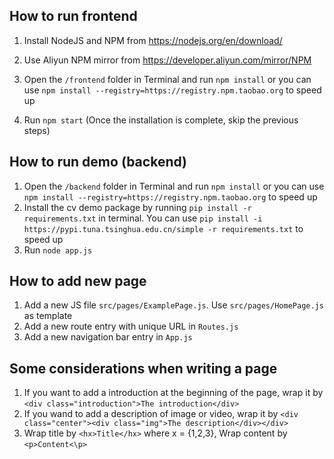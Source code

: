 ## How to run frontend
1. Install NodeJS and NPM from https://nodejs.org/en/download/
2. Use Aliyun NPM mirror from https://developer.aliyun.com/mirror/NPM
3. Open the `/frontend` folder in Terminal and run `npm install` or you can use `npm install --registry=https://registry.npm.taobao.org` to speed up

4. Run `npm start` (Once the installation is complete, skip the previous steps)

## How to run demo (backend)
1. Open the `/backend` folder in Terminal and run `npm install` or you can use `npm install --registry=https://registry.npm.taobao.org` to speed up
2. Install the cv demo package by running `pip install -r requirements.txt` in terminal. You can use `pip install -i https://pypi.tuna.tsinghua.edu.cn/simple -r requirements.txt` to speed up
3. Run `node app.js`

## How to add new page
1. Add a new JS file `src/pages/ExamplePage.js`. Use `src/pages/HomePage.js` as template
2. Add a new route entry with unique URL in `Routes.js`
3. Add a new navigation bar entry in `App.js`

## Some considerations when writing a page
1. If you want to add a introduction at the beginning of the page, wrap it by `<div class="introduction">The introduction</div>`
2. If you wand to add a description of image or video, wrap it by `<div class="center"><div class="img">The description</div></div>`
3. Wrap title by `<hx>Title</hx>` where x = {1,2,3}, Wrap content by `<p>Content<\p>`

